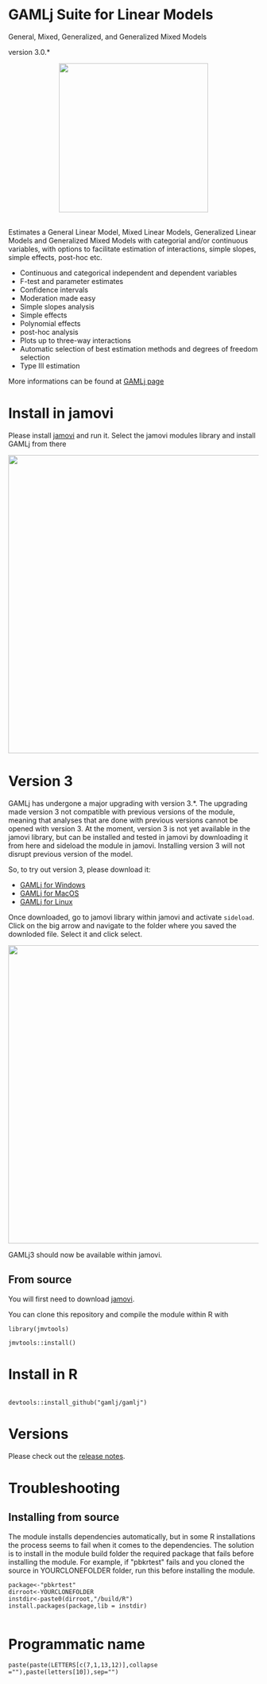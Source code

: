 # GAMLj Suite for Linear Models

General, Mixed, Generalized, and Generalized Mixed Models 

version 3.0.*

<center>
<img width="300" src="https://gamlj.github.io/commons/pics/ui.png" class="img-responsive" alt="">
</center>
<br>

Estimates a General Linear Model, Mixed Linear Models, Generalized Linear Models and Generalized Mixed Models with categorial and/or continuous variables, with options to facilitate estimation of interactions, simple slopes, simple effects, post-hoc etc.


* Continuous and categorical independent and dependent variables
* F-test and parameter estimates
* Confidence intervals
* Moderation made easy
* Simple slopes analysis
* Simple effects
* Polynomial effects
* post-hoc analysis
* Plots up to three-way interactions
* Automatic selection of best estimation methods and degrees of freedom selection
* Type III estimation

More informations can be found at [GAMLj page](https://gamlj.github.io/)

# Install in jamovi

Please install [jamovi](https://www.jamovi.org/download.html) and run it. Select the jamovi modules library and install GAMLj from there


<center>
<img width="600" src="https://gamlj.github.io/glm/install.png" class="img-responsive" alt="">
</center>

# Version 3

GAMLj has undergone a major upgrading with version 3.*. The upgrading made version 3 not compatible with previous versions of the module, meaning
that analyses that are done with previous versions cannot be opened with version 3. At the moment, version 3 is not yet available in the jamovi library, but can be installed and tested in jamovi by downloading it from here and sideload the module in jamovi. Installing version 3 will not disrupt previous version of the model.

So, to try out version 3, please download it:

* [GAMLj for Windows](https://library.jamovi.org/win64/R4.1.3/gamlj3-3.0.7.jmo)
* [GAMLj for MacOS](https://library.jamovi.org/macos/R4.1.3/gamlj3-3.0.7.jmo  ) 
* [GAMLj for Linux](https://library.jamovi.org/linux/R4.1.3/gamlj3-3.0.7.jmo  )
  

Once downloaded, go to jamovi library within jamovi and activate `sideload`. Click on the big arrow and navigate to the folder where you saved the downloded file. Select it and  click select.

<center>
<img width="600" src="https://gamlj.github.io/pics/sideload.png" class="img-responsive" alt="">
</center>

GAMLj3 should now be available within jamovi.


## From source


You will first need to download [jamovi](https://www.jamovi.org/download.html). 

You can clone this repository and compile the module within R with 

```
library(jmvtools)

jmvtools::install()

```

# Install in R

```

devtools::install_github("gamlj/gamlj")

```


# Versions

Please check out the  [release notes](https://gamlj.github.io/release_notes.html). 


# Troubleshooting




## Installing from source

The module installs dependencies automatically, but in some R installations the process seems to fail when it comes to the dependencies. The solution is to install in the module build folder the required package that fails before installing the module. For example, if "pbkrtest" fails and you cloned the source in YOURCLONEFOLDER folder, run this before installing the module.



```
package<-"pbkrtest"
dirroot<-YOURCLONEFOLDER
instdir<-paste0(dirroot,"/build/R")
install.packages(package,lib = instdir)


```

# Programmatic name

```
paste(paste(LETTERS[c(7,1,13,12)],collapse =""),paste(letters[10]),sep="")

```
